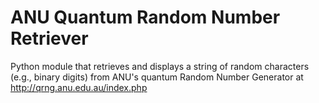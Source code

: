 # ANU Quantum Random Number Retriever

Python module that retrieves and displays a string of random characters (e.g., binary digits) from ANU's quantum Random Number Generator at http://qrng.anu.edu.au/index.php
